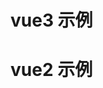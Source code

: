 

# vue3 示例
<template>
  <BasicMap v-model="formData.value" @change="handleChange" :formData="formData" :inputProps="{ label: 'test' }" />
</template>

<script setup >
import { ref } from "vue";
import { BasicMap } from '@/components/Map';
const formData = ref({})
const handleChange = (lnglat) => {
  console.log(lnglat)
}
</script>


# vue2 示例

<template>
  <BasicMap
    v-model="formData.value"
    @change="handleChange"
    :formData="formData"
    :inputProps="{ label: 'test' }"
  />
</template>

<script>
import { BasicMap } from '@/components/Map';
export default {
  components: {
    BasicMap,
  },
  data() {
    return {
      formData: {},
    };
  },
  methods: {
    handleChange(lnglat) {
      console.log(lnglat);
    },
  },
};
</script>

<style>
</style>